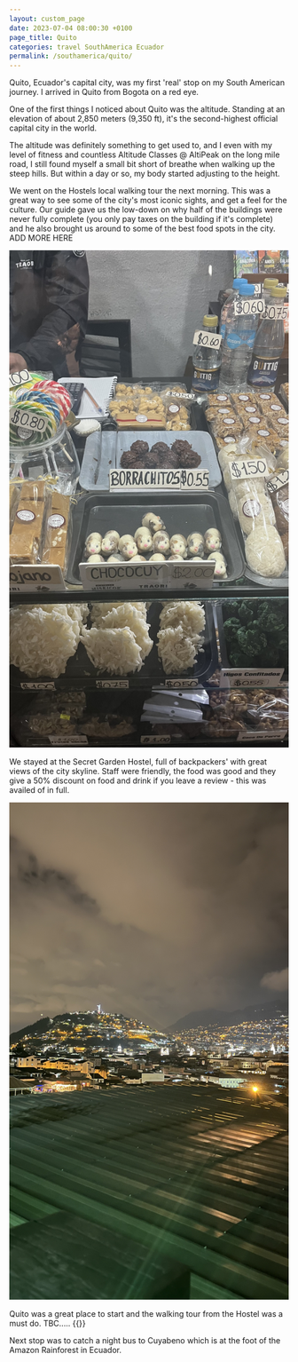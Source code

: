 ```yaml
---
layout: custom_page
date: 2023-07-04 08:00:30 +0100
page_title: Quito
categories: travel SouthAmerica Ecuador
permalink: /southamerica/quito/
---
```


Quito, Ecuador's capital city, was my first 'real' stop on my South American journey. I arrived in Quito from Bogota on a red eye.

One of the first things I noticed about Quito was the altitude. Standing at an elevation of about 2,850 meters (9,350 ft), it's the second-highest official capital city in the world. 

The altitude was definitely something to get used to, and I even with my level of fitness and countless Altitude Classes @ AltiPeak on the long mile road, I still found myself a small bit short of breathe when walking up the steep hills. But within a day or so, my body started adjusting to the height.

We went on the Hostels local walking tour the next morning. This was a great way to see some of the city's most iconic sights, and get a feel for the culture. Our guide gave us the low-down on why half of the buildings were never fully complete (you only pay taxes on the building if it's complete) and he also brought us around to some of the best food spots in the city. ADD MORE HERE

![Image from Quito's food market](/images/market_quito.jpg)

We stayed at the Secret Garden Hostel, full of backpackers' with great views of the city skyline. Staff were friendly, the food was good and they give a 50% discount on food and drink if you leave a review - this was availed of in full. 

![Image from Secret Garden Hostel](/images/secret_garden_view.jpg)

Quito was a great place to start and the walking tour from the Hostel was a must do. TBC..... {{}} 

Next stop was to catch a night bus to Cuyabeno which is at the foot of the Amazon Rainforest in Ecuador. 


